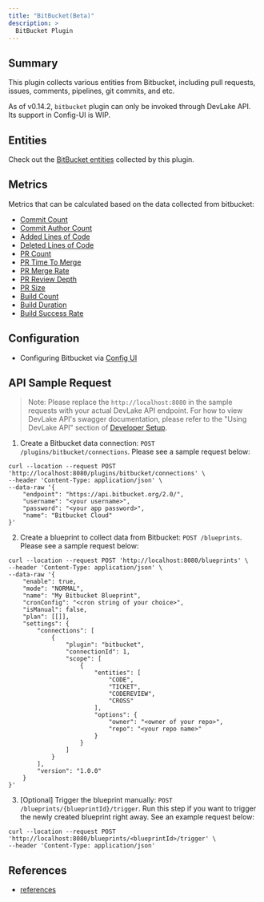 ```yaml
---
title: "BitBucket(Beta)"
description: >
  BitBucket Plugin
---
```




## Summary

This plugin collects various entities from Bitbucket, including pull requests, issues, comments, pipelines, git commits, and etc.

As of v0.14.2, `bitbucket` plugin can only be invoked through DevLake API. Its support in Config-UI is WIP.

## Entities

Check out the [BitBucket entities](/Overview/SupportedDataSources.md#data-collection-scope-by-each-plugin) collected by this plugin.

## Metrics

Metrics that can be calculated based on the data collected from bitbucket:

- [Commit Count](/Metrics/CommitCount.md)
- [Commit Author Count](/Metrics/CommitAuthorCount.md)
- [Added Lines of Code](/Metrics/AddedLinesOfCode.md)
- [Deleted Lines of Code](/Metrics/DeletedLinesOfCode.md)
- [PR Count](/Metrics/PRCount.md)
- [PR Time To Merge](/Metrics/PRTimeToMerge.md)
- [PR Merge Rate](/Metrics/PRMergeRate.md)
- [PR Review Depth](/Metrics/PRReviewDepth.md)
- [PR Size](/Metrics/PRSize.md)
- [Build Count](/Metrics/BuildCount.md)
- [Build Duration](/Metrics/BuildDuration.md)
- [Build Success Rate](/Metrics/BuildSuccessRate.md)

## Configuration

- Configuring Bitbucket via [Config UI](/UserManuals/ConfigUI/BitBucket.md)

## API Sample Request
> Note: Please replace the `http://localhost:8080` in the sample requests with your actual DevLake API endpoint. For how to view DevLake API's swagger documentation, please refer to the "Using DevLake API" section of [Developer Setup](../DeveloperManuals/DeveloperSetup.md).

1. Create a Bitbucket data connection: `POST /plugins/bitbucket/connections`. Please see a sample request below:

```shell
curl --location --request POST 'http://localhost:8080/plugins/bitbucket/connections' \
--header 'Content-Type: application/json' \
--data-raw '{
    "endpoint": "https://api.bitbucket.org/2.0/",
    "username": "<your username>",
    "password": "<your app password>",
    "name": "Bitbucket Cloud"
}'
```

2. Create a blueprint to collect data from Bitbucket: `POST /blueprints`. Please see a sample request below:

```shell
curl --location --request POST 'http://localhost:8080/blueprints' \
--header 'Content-Type: application/json' \
--data-raw '{
    "enable": true,
    "mode": "NORMAL",
    "name": "My Bitbucket Blueprint",
    "cronConfig": "<cron string of your choice>",
    "isManual": false,
    "plan": [[]],
    "settings": {
        "connections": [
            {
                "plugin": "bitbucket",
                "connectionId": 1,
                "scope": [
                    {
                        "entities": [
                            "CODE",
                            "TICKET",
                            "CODEREVIEW",
                            "CROSS"
                        ],
                        "options": {
                            "owner": "<owner of your repo>",
                            "repo": "<your repo name>"
                        }
                    }
                ]
            }
        ],
        "version": "1.0.0"
    }
}'
```

3. [Optional] Trigger the blueprint manually: `POST /blueprints/{blueprintId}/trigger`. Run this step if you want to trigger the newly created blueprint right away. See an example request below:

```shell
curl --location --request POST 'http://localhost:8080/blueprints/<blueprintId>/trigger' \
--header 'Content-Type: application/json'
```

## References

- [references](/DeveloperManuals/DeveloperSetup.md#references)
